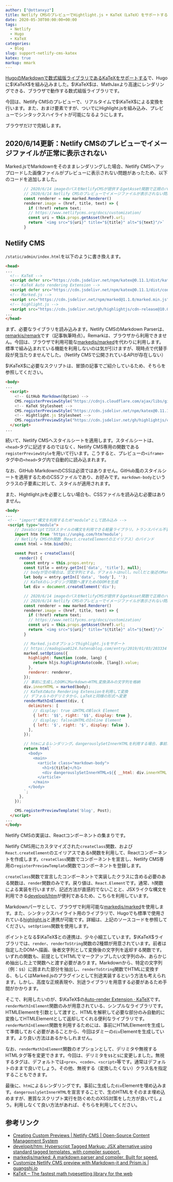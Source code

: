 ```yaml
---
author: ["@ottanxyz"]
title: Netlify CMSのプレビューでHightlight.js + KaTeX（LaTeX）をサポートする
date: 2020-05-30T00:00:00+00:00
tags:
  - Netlify
  - Hugo
  - KaTeX
categories:
  - Blog
slug: support-netlify-cms-katex
katex: true
markup: mmark
---
```

[HugoのMarkdownで数式組版ライブラリであるKaTeXをサポートする](/posts/2020/05/support-hugo-katex/)で、Hugoに$\KaTeX$を組み込みました。$\KaTeX$は、MathJaxより高速にレンダリングできる、ブラウザで動作する数式組版ライブラリです。

今回は、Netlify CMSのプレビューで、リアルタイムで$\KaTeX$による変換を行います。また、おまけ要素ですが、ついでにHighlight.jsを組み込み、プレビューでシンタックスハイライトが可能になるようにします。

ブラウザだけで完結します。

## 2020/6/14更新：Netlify CMSのプレビューでイメージファイルが正常に表示されない

Marked.jsでMarkdownをそのままレンダリングした場合、Netlify CMSへアップロードした画像ファイルがプレビューに表示されない問題があったため、以下のコードを追加しました。

```javascript
        // 2020/6/14 imageのパスをNetlifyCMSが提供するgetAsset関数で正規のパスに変換
        // 2020/6/14 Netlify CMSのプレビューでイメージファイルが表示されない問題に対応
        const renderer = new marked.Renderer()
        renderer.image = (href, title, text) => {
          if (!href) return text;
          // https://www.netlifycms.org/docs/customization/
          const uri = this.props.getAsset(href).url;
          return `<img src="${uri}" title="${title}" alt="${text}"/>`
        }
```

## Netlify CMS

`/static/admin/index.html`を以下のように書き換えます。

```html
<head>
...
  <!-- KaTeX -->
  <script defer src="https://cdn.jsdelivr.net/npm/katex@0.11.1/dist/katex.min.js" integrity="sha384y23I5Q6l+B6vatafAwxRu/0oK/79VlbSz7Q9aiSZUvyWYIYsd+qj+o24G5ZU2zJz" crossorigin="anonymous"></script>
  <!-- KaTeX Auto rendering Extension -->
  <script defer src="https://cdn.jsdelivr.net/npm/katex@0.11.1/dist/contrib/auto-render.min.js" integrity="sha384-kWPLUVMOks5AQFrykwIup5lo0m3iMkkHrD0uJ4H5cjeGihAutqP0yW0J6dpFiVkI" crossorigin="anonymous"></script>
  <!-- Marked.js -->
  <script src="https://cdn.jsdelivr.net/npm/marked@1.1.0/marked.min.js" integrity="sha256-GGbzkRkTtLnv3bOg61WAnkjYHxtsiVqu+tjMj6ssDVw=" crossorigin="anonymous"></script>
  <!-- highlight.js -->
  <script src="https://cdn.jsdelivr.net/gh/highlightjs/cdn-release@10.0.3/build/highlight.min.js"></script>
...
</head>
```

まず、必要なライブラリを読み込みます。Netlify CMSのMarkdown Parserは、[remarkjs/remark](https://github.com/remarkjs/remark)です（記事執筆時点）。Remarkは、ブラウザから利用できません。今回は、ブラウザで利用可能な[markedjs/marked](https://github.com/markedjs/marked)を代わりに利用します。標準で組み込まれている機能を利用しないのは気が引けますが、現時点で代替手段が見当たりませんでした。（Netlify CMSで公開されているAPIが存在しない）

$\KaTeX$に必要なスクリプトは、冒頭の記事でご紹介しているため、そちらを参照してください。

```html
<body>
...
  <script>
    <!-- GitHub Markdown(Option) -->
    CMS.registerPreviewStyle("https://cdnjs.cloudflare.com/ajax/libs/github-markdown-css/4.0.0/github-markdown.min.css");
    <!-- KaTeX Stylesheet -->
    CMS.registerPreviewStyle("https://cdn.jsdelivr.net/npm/katex@0.11.1/dist/katex.min.css");
    <!-- Hightlight.js Stylesheet -->
    CMS.registerPreviewStyle("https://cdn.jsdelivr.net/gh/highlightjs/cdn-release@10.0.3/build/styles/github-gist.min.css")
  </script>
...
```

続いて、Netlify CMSへスタイルシートを適用します。スタイルシートは、`<head>`タグに記述するのではなく、Netlify CMS専用の関数である`registerPreviewStyle`を用いて行います。こうすると、プレビューの`<iframe>`タグ中の`<head>`タグ内で自動的に読み込まれます。

なお、GitHub MarkdownのCSSは必須ではありません。GitHub風のスタイルシートを適用するためのCSSファイルであり、お好みです。`markdown-body`というクラスの子要素に対して、スタイルが適用されます。

また、Hightlight.jsを必要としない場合も、CSSファイルを読み込む必要はありません。

```html
<body>
...
 <!-- "import"構文を利用するため"module"として読み込み -->
 <script type="module">
    // JavaScriptでJSXスタイルの構文を利用できる軽量ライブラリ。トランスパイル不要。HTMLのレンダリング目的のみで利用
    import htm from 'https://unpkg.com/htm?module';
    // Netlify CMSのh関数（React.createElementのエイリアス）のバインド
    const html = htm.bind(h);

    const Post = createClass({
      render() {
        const entry = this.props.entry;
        const title = entry.getIn(['data', 'title'], null);
        // bodyが空の場合は、空文字列とする。デフォルトはnull。nullだと後述のMarkdown変換の際にエラーとなる
        let body = entry.getIn(['data', 'body'], '');
        // KaTeXのレンダリング関数へ渡すためのDOMを生成
        let div = document.createElement('div');

        // 2020/6/14 imageのパスをNetlifyCMSが提供するgetAsset関数で正規のパスに変換
        // 2020/6/14 Netlify CMSのプレビューでイメージファイルが表示されない問題に対応
        const renderer = new marked.Renderer()
        renderer.image = (href, title, text) => {
          if (!href) return text;
          // https://www.netlifycms.org/docs/customization/
          const uri = this.props.getAsset(href).url;
          return `<img src="${uri}" title="${title}" alt="${text}"/>`
        }

        // Marked.jsのオプションでhighlight.jsをサポート
        // https://madogiwa0124.hatenablog.com/entry/2019/01/03/203334
        marked.setOptions({
          highlight: function (code, lang) {
            return hljs.highlightAuto(code, [lang]).value;
          },
          renderer: renderer,
        });
        // 事前に生成したDOMにMarkdown→HTML変換済みの文字列を格納
        div.innerHTML = marked(body);
        // KaTeXのAuto Rendering Extensionを利用して変換
        // デフォルトのデリミタから、LaTeXと同様の形式へ変更
        renderMathInElement(div, {
          delimiters: [
            // display: true はHTMLのBlock Element
            { left: '$$', right: '$$', display: true },
            // display; falseはHTMLのInline Element
            { left: '$', right: '$', display: false },
          ],
        });

        // htmによるレンダリング。dangerouslySetInnerHTMLを利用する場合、事前にサニタイズによるXSS対策を推奨
        return html`
          <body>
            <main>
              <article class="markdown-body">
                <h1>${title}</h1>
                <div dangerouslySetInnerHTML=${{ __html: div.innerHTML }}></div>
              </article>
            </main>
          </body>
        `;
      },
    });

    CMS.registerPreviewTemplate('blog', Post);
  </script>
...
</body>
```

Netlify CMSの実装は、Reactコンポーネントの集まりです。

Netlify CMS用にカスタマイズされた`createClass`関数、および`React.createElement`のエイリアスである`h`関数を利用して、Reactコンポーネントを作成します。`createClass`関数でコンポーネントを宣言し、Netlify CMS専用の`registerPreviewTemplate`関数でコンポーネントを登録します。

`createClass`関数で宣言したコンポーネントで実装したクラスに含める必要のある関数は、`render`関数のみです。戻り値は、`React.Element`です。通常、`h`関数による実装を行いますが、記述方法が直感的でないことと、JSXライクな構文を利用できる[developit/htm](https://github.com/developit/htm/)が便利であるため、こちらを利用しています。

Markdownパーサとして、ブラウザで利用可能な[markedjs/marked](https://github.com/markedjs/marked)を使用します。また、シンタックスハイライト用のライブラリで、Hugoでも標準で使用されている[highlight.js](https://highlightjs.org/)と連携が可能です。詳細は、上記のソースコードを参照してください。`setOptions`関数を使用します。

ポイントとなる$\KaTeX$との連携は、少々小細工しています。$\KaTeX$ライブラリでは、`render`、`renderToString`関数の2種類が用意されています。前者は指定したDOMへ描画、後者文字列として変換後の文字列を返却する関数です。いずれの関数も、前提としてHTMLでマークアップしたい文字列のみ、あらかじめ抽出した上で関数へと渡す必要があります。Markdownから、特定の文字列（例：`$$`）に囲まれた部分を抽出し、`renderToString`関数でHTMLに変換する、もしくはMarked.jsのプラグインとして別途実装するという方法も考えられます。しかし、高度な正規表現や、別途ライブラリを用意する必要があるため手間がかかります。

そこで、利用したいのが、$\KaTeX$の[Auto-render Extension · KaTeX](https://katex.org/docs/autorender.html)です。`renderMathInElement`関数のみが用意されている、シンプルなライブラリです。HTMLElementを引数として渡すと、HTMLを解釈して必要な部分のみ自動的に変換してHTMLElementとして返却してくれる便利なライブラリです。`renderMathInElement`関数を利用するためには、事前にHTMLElementを生成して準備しておく必要があることから、今回はダミーの`div`Elementを生成しています。より良い方法はあるかもしれません。

なお、`renderMathInElement`関数のオプションとして、デリミタや無視するHTMLタグ等を変更できます。今回は、デリミタを`$$`と`$`に変更しました。無視するタグは、デフォルトでは`<pre>`、`<code>`、`<script>`等です。通常はデフォルトのままで良いでしょう。その他、無視する（変換したくない）クラス名を指定することもできます。

最後に、`htm`によるレンダリングです。事前に生成した`div`Elementを埋め込みます。`dangerouslySetInnerHTML`を宣言することで、生のHTMLをそのまま埋め込めますが、悪質なスクリプト実行を防ぐめたのXSS対策をした方が良いでしょう。利用しなくて良い方法があれば、そちらを利用してください。

## 参考リンク

* [Creating Custom Previews | Netlify CMS | Open-Source Content Management System](https://www.netlifycms.org/docs/customization/)
* [developit/htm: Hyperscript Tagged Markup: JSX alternative using standard tagged templates, with compiler support.](https://github.com/developit/htm/)
* [markedjs/marked: A markdown parser and compiler. Built for speed.](https://github.com/markedjs/marked)
* [Customize Netlify CMS preview with Markdown-it and Prism.js | guangshi.io](https://www.guangshi.io/posts/customize-netlify-cms-preview/)
* [KaTeX – The fastest math typesetting library for the web](https://katex.org/)
